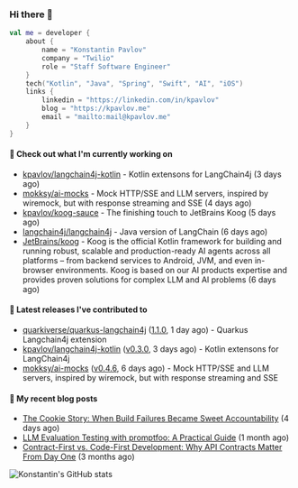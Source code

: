 
### Hi there 👋

```kotlin
val me = developer {
    about {
        name = "Konstantin Pavlov"
        company = "Twilio"
        role = "Staff Software Engineer"
    }
    tech("Kotlin", "Java", "Spring", "Swift", "AI", "iOS")
    links {
        linkedin = "https://linkedin.com/in/kpavlov"
        blog = "https://kpavlov.me"
        email = "mailto:mail@kpavlov.me"
    }
}
```

#### 👷 Check out what I'm currently working on

- [kpavlov/langchain4j-kotlin](https://github.com/kpavlov/langchain4j-kotlin) - Kotlin extensons for LangChain4j (3 days ago)
- [mokksy/ai-mocks](https://github.com/mokksy/ai-mocks) - Mock HTTP/SSE and LLM servers, inspired by wiremock, but with response streaming and SSE (4 days ago)
- [kpavlov/koog-sauce](https://github.com/kpavlov/koog-sauce) - The finishing touch to JetBrains Koog (5 days ago)
- [langchain4j/langchain4j](https://github.com/langchain4j/langchain4j) - Java version of LangChain (6 days ago)
- [JetBrains/koog](https://github.com/JetBrains/koog) - Koog is the official Kotlin framework for building and running robust, scalable and production-ready AI agents across all platforms – from backend services to Android, JVM, and even in-browser environments. Koog is based on our AI products expertise and provides proven solutions for complex LLM and AI problems (6 days ago)

#### 🔭 Latest releases I've contributed to

- [quarkiverse/quarkus-langchain4j](https://github.com/quarkiverse/quarkus-langchain4j) ([1.1.0](https://github.com/quarkiverse/quarkus-langchain4j/releases/tag/1.1.0), 1 day ago) - Quarkus Langchain4j extension
- [kpavlov/langchain4j-kotlin](https://github.com/kpavlov/langchain4j-kotlin) ([v0.3.0](https://github.com/kpavlov/langchain4j-kotlin/releases/tag/v0.3.0), 3 days ago) - Kotlin extensons for LangChain4j
- [mokksy/ai-mocks](https://github.com/mokksy/ai-mocks) ([v0.4.6](https://github.com/mokksy/ai-mocks/releases/tag/v0.4.6), 6 days ago) - Mock HTTP/SSE and LLM servers, inspired by wiremock, but with response streaming and SSE

#### 📜 My recent blog posts

- [The Cookie Story: When Build Failures Became Sweet Accountability](https://kpavlov.me/blog/the-cookie-story/) (4 days ago)
- [LLM Evaluation Testing with promptfoo: A Practical Guide](https://kpavlov.me/blog/llm-evaluation-testing-with-promptfoo-a-practical-guide/) (1 month ago)
- [Contract-First vs. Code-First Development: Why API Contracts Matter From Day One](https://kpavlov.me/blog/contract-first-vs-contract-last/) (3 months ago)

![Konstantin's GitHub stats](https://github-readme-stats.vercel.app/api?username=kpavlov&show_icons=true&include_all_commits=true)
